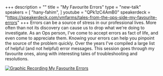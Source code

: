 +++
description = ""
title = "My Favourite Errors"
type = "new-talk"
speakers = [
        "hany-fahim",
]
youtube = "QPk1zC4AmB0"
speakerdeck = "https://speakerdeck.com/vmfarms/tales-from-the-ops-side-my-favourite-errors"
+++
Errors can be a source of stress in our professional lives. More often than not its discovery can cause us to drop what we're doing to investigate. As an Ops person, I've come to accept errors as fact of life, and even come to appreciate them. Knowing your errors can help you pinpoint the source of the problem quickly. Over the years I've compiled a large list of helpful (and not helpful) error messages. This session goes through my favourite ones, along with interesting tales of troubleshooting and resolutions.

<a href="https://assets.devopsdays.org/events/2019/toronto/HanyFahim_FavErrors_Lg.jpg" target="_blank"><img src="https://assets.devopsdays.org/events/2019/toronto/HanyFahim_FavErrors.png" alt="Graphic Recording My Favourite Errors" /></a>